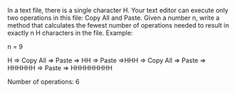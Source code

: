 In a text file, there is a single character H. Your text editor can execute only
two operations in this file: Copy All and Paste. Given a number n,
write a method that calculates the fewest number of operations needed to result in exactly n H characters in the file.
Example:

n = 9

H => Copy All => Paste => HH => Paste =>HHH => Copy All => Paste => HHHHHH => Paste => HHHHHHHHH

Number of operations: 6
